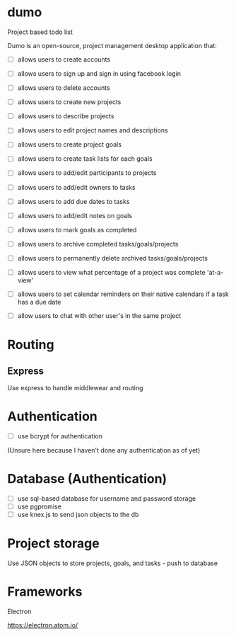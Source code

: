 # dumo
Project based todo list

 Dumo is an open-source, project management desktop application that:
- [ ] allows users to create accounts
- [ ] allows users to sign up and sign in using facebook login
- [ ] allows users to delete accounts
- [ ] allows users to create new projects
- [ ] allows users to describe projects
- [ ] allows users to edit project names and descriptions
- [ ] allows users to create project goals
- [ ] allows users to create task lists for each goals
- [ ] allows users to add/edit participants to projects
- [ ] allows users to add/edit owners to tasks
- [ ] allows users to add due dates to tasks
- [ ] allows users to add/edit notes on goals
- [ ] allows users to mark goals as completed
- [ ] allows users to archive completed tasks/goals/projects
- [ ] allows users to permanently delete archived tasks/goals/projects
- [ ] allows users to view what percentage of a project was complete 'at-a-view'
- [ ] allows users to set calendar reminders on their native calendars if a task has a due date
- [ ] allow users to chat with other user's in the same project


# Routing
## Express
Use express to handle middlewear and routing

# Authentication
- [ ] use bcrypt for authentication

(Unsure here because I haven't done any authentication as of yet)

# Database (Authentication)
- [ ] use sql-based database for username and password storage
- [ ] use pgpromise
- [ ] use knex.js to send json objects to the db

# Project storage
Use JSON objects to store projects, goals, and tasks - push to database

# Frameworks
Electron 

https://electron.atom.io/
